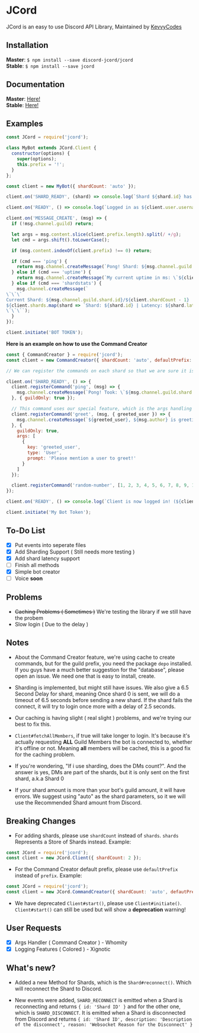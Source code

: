 # JCord
JCord is an easy to use Discord API Library, Maintained by [KevvyCodes](https://github.com/KevvyCodes/)

## Installation
**Master**: `$ npm install --save discord-jcord/jcord`  
**Stable**: `$ npm install --save jcord`

## Documentation
**Master**: [Here!](https://jcord.js.org/master)  
**Stable**: [Here!](https://jcord.js.org/)

## Examples
```js
const JCord = require('jcord');

class MyBot extends JCord.Client {
  constructor(options) {
    super(options);
    this.prefix = '!';
  }
};

const client = new MyBot({ shardCount: 'auto' });

client.on('SHARD_READY', (shard) => console.log(`Shard ${shard.id} has been loaded and ready to receive other events.`));

client.on('READY', () => console.log(`Logged in as ${client.user.username}!`));

client.on('MESSAGE_CREATE', (msg) => {
  if (!msg.channel.guild) return;

  let args = msg.content.slice(client.prefix.length).split(/ +/g);
  let cmd = args.shift().toLowerCase();

  if (msg.content.indexOf(client.prefix) !== 0) return;

  if (cmd === 'ping') {
    return msg.channel.createMessage(`Pong! Shard: ${msg.channel.guild.shard.id} Took \`${msg.channel.guild.shard.latency}ms\``);
  } else if (cmd === 'uptime') {
    return msg.channel.createMessage(`My current uptime in ms: \`${client.uptime}ms\``);
  } else if (cmd === 'shardstats') {
    msg.channel.createMessage(`
\`\`\`
Current Shard: ${msg.channel.guild.shard.id}/${client.shardCount - 1}
${client.shards.map(shard => `Shard: ${shard.id} | Latency: ${shard.latency}ms`).join('\n')}
\`\`\``);
  }
});

client.initiate('BOT TOKEN');
```  

**Here is an example on how to use the Command Creator**  
```js
const { CommandCreator } = require('jcord');
const client = new CommandCreator({ shardCount: 'auto', defaultPrefix: '!' });

// We can register the commands on each shard so that we are sure it is being loaded/overwritten every time a shard is complete. You can also make this load without waiting for every shard to be finished by moving the code outside of the "SHARD_READY" event

client.on('SHARD_READY', () => {
  client.registerCommand('ping', (msg) => {
    msg.channel.createMessage(`Pong! Took: \`${msg.channel.guild.shard.latency}ms\``)
  }, { guildOnly: true });

  // This command uses our special feature, which is the args handling feature!
  client.registerCommand('greet', (msg, { greeted_user }) => {
    msg.channel.createMessage(`${greeted_user}, ${msg.author} is greeting you! :wave:`);
  }, {
    guildOnly: true,
    args: [
      {
        key: 'greeted_user',
        type: 'User',
        prompt: 'Please mention a user to greet!'
      }
    ]
  });

  client.registerCommand('random-number', [1, 2, 3, 4, 5, 6, 7, 8, 9, 10], { aliases: [ 'randomNum' ] });
});

client.on('READY', () => console.log(`Client is now logged in! (${client.user.tag} - ${client.user.id})`));

client.initiate('My Bot Token');
```

## To-Do List
- [x] Put events into seperate files  
- [x] Add Sharding Support ( Still needs more testing )  
- [x] Add shard latency support
- [ ] Finish all methods  
- [x] Simple bot creator
- [ ] Voice **soon**

## Problems
- ~~Caching Problems ( Sometimes )~~ We're testing the library if we still have the probem  
- Slow login ( Due to the delay )  

## Notes
- About the Command Creator feature, we're using cache to create commands, but for the guild prefix, you need the package `depo` installed. If you guys have a much better suggestion for the "database", please open an issue. We need one that is easy to install, create.

- Sharding is implemented, but might still have issues. We also give a 6.5 Second Delay for shard, meaning Once shard 0 is sent, we will do a timeout of 6.5 seconds before sending a new shard. If the shard fails the connect, it will try to login once more with a delay of 2.5 seconds.  

- Our caching is having slight ( real slight ) problems, and we're trying our best to fix this.  

- `Client#fetchAllMembers`, if true will take longer to login. It's because it's actually requesting **ALL** Guild Members the bot is connected to, whether it's offline or not. Meaning **all** members will be cached, this is a good fix for the caching problem.  

- If you're wondering, "If i use sharding, does the DMs count?". And the answer is yes, DMs are part of the shards, but it is only sent on the first shard, a.k.a Shard 0  

- If your shard amount is more than your bot's guild amount, it will have errors. We suggest using "auto" as the shard parameters, so it we will use the Recommended Shard amount from Discord.

## Breaking Changes
- For adding shards, please use `shardCount` instead of `shards`. `shards` Represents a Store of Shards instead. Example:  
```js
const JCord = require('jcord');
const client = new JCord.Client({ shardCount: 2 });
```  

- For the Command Creator default prefix, please use `defaultPrefix` instead of `prefix`. Example:  
```js
const JCord = require('jcord');
const client = new JCord.CommandCreator({ shardCount: 'auto', defautPrefix: '!' });
```  

- We have deprecated `Client#start()`, please use `Client#initiate()`. `Client#start()` can still be used but will show a **deprecation** warning!  

## User Requests
- [x] Args Handler ( Command Creator ) - Whomity  
- [x] Logging Features ( Colored ) - Xignotic

## What's new?
- Added a new Method for Shards, which is the `Shard#reconnect()`. Which will reconnect the Shard to Discord.  

- New events were added, `SHARD_RECONNECT` is emitted when a Shard is reconnecting and returns `{ id: 'Shard ID' }` and for the other one, which is `SHARD_DISCONNECT`. It is emitted when a Shard is disconnected from Discord and returns `{ id: 'Shard ID', description: 'Description of the disconnect', reason: 'Websocket Reason for the Disconnect' }`